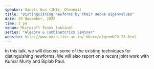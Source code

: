 ```yaml
---
speaker: Sanoli Gun (IMSc, Chennai)
title: "Distinguishing newforms by their Hecke eigenvalues"
date: 20 November, 2020
time: 3 pm
venue: Microsoft Teams (online)
series: "Algebra & Combinatorics Seminar"
website: http://www.math.iisc.ac.in/~khare/algcomb20-23.html
---
```


In this talk, we will discuss some of the existing techniques
for distinguishing newforms. We will also report on a recent
joint work with Kumar Murty and Biplab Paul.

